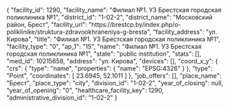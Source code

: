 {
    "facility_id": 1290,
    "facility_name": "Филиал №1. УЗ Брестская городская поликлиника №1",
    "district_id": "1-02-2",
    "district_name": "Московский район, Брест",
    "facility_url": "https:\/\/brestcp.by\/index.php\/o-poliklinike\/struktura-zdravookhraneniya-g-bresta",
    "facility_address": "ул. Кирова",
    "title": "Филиал №1. УЗ Брестская городская поликлиника №1",
    "facility_type": "0",
    "ap_1": "15",
    "name": "Филиал №1. УЗ Брестская городская поликлиника №1",
    "state": "public institution",
    "stats": [],
    "med_id": 10215658,
    "address": "ул. Кирова",
    "devices": [],
    "coord_x_y": {
        "crs": {
            "type": "name",
            "properties": {
                "name": "EPSG:4326"
            }
        },
        "type": "Point",
        "coordinates": [
            23.6945,
            52.1011
        ]
    },
    "job_offers": [],
    "place_name": "Брест",
    "place_type": "city",
    "division_id": "1-02-2",
    "year_of_closing": null,
    "year_of_opening": "0",
    "healthcare_facility_key": 1290,
    "administrative_division_id": "1-02-2"
}